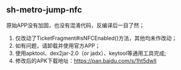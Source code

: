 ## sh-metro-jump-nfc

原始APP没有加固，也没有混淆代码，反编译后一目了然；
1. 仅改动了TicketFragment#isNFCEnabled()方法，其他均未作改动；
2. 如有问题，请卸载并使用官方APP；
3. 使用apktool、dex2jar-2.0（or jadx）、keytool等通用工具完成;
4. 修改后的APK下载地址：https://pan.baidu.com/s/1ht5dwlI
